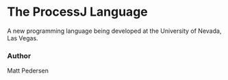 # The ProcessJ Language

A new programming language being developed at the University of Nevada, Las Vegas.

### Author
Matt Pedersen
